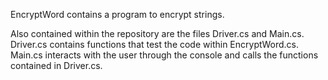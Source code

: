 EncryptWord contains a program to encrypt strings.

Also contained within the repository are the files Driver.cs and Main.cs. Driver.cs contains functions that test the code
within EncryptWord.cs. Main.cs interacts with the user through the console and calls the functions contained in Driver.cs.
